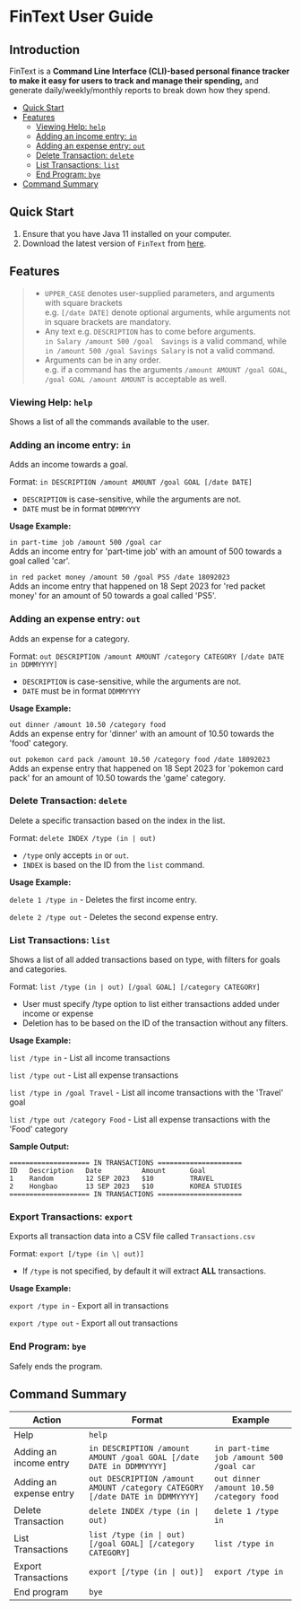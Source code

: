 # FinText User Guide

## Introduction

FinText is a **Command Line Interface (CLI)-based personal finance tracker to make it easy for users to track and manage
their spending,** and generate daily/weekly/monthly reports to break down how they spend.

* [Quick Start](#quick-start)
* [Features](#features)
    * [Viewing Help: `help`](#viewing-help-help)
    * [Adding an income entry: `in`](#adding-an-income-entry-in)
    * [Adding an expense entry: `out`](#adding-an-expense-entry-out)
    * [Delete Transaction: `delete`](#delete-transaction-delete)
    * [List Transactions: `list`](#list-transactions-list)
    * [End Program: `bye`](#end-program-bye)
* [Command Summary](#command-summary)


## Quick Start

1. Ensure that you have Java 11 installed on your computer.
2. Download the latest version of `FinText` from [here](https://github.com/AY2324S1-CS2113-W12-3/tp/releases).

## Features

> * `UPPER_CASE` denotes user-supplied parameters, and arguments with square brackets<br> e.g. `[/date DATE]` denote
    optional arguments, while arguments not in square brackets are mandatory.
> * Any text e.g. `DESCRIPTION` has to come before arguments.<br>
    `in Salary /amount 500 /goal  Savings` is a valid command, while `in /amount 500 /goal Savings Salary` is not a valid
    command.
> * Arguments can be in any order. <br>
    e.g. if a command has the arguments `/amount AMOUNT /goal GOAL`, `/goal GOAL /amount AMOUNT` is acceptable as well.


### Viewing Help: `help`
Shows a list of all the commands available to the user.

### Adding an income entry: `in`
Adds an income towards a goal.

Format: `in DESCRIPTION /amount AMOUNT /goal GOAL [/date DATE]`

* `DESCRIPTION` is case-sensitive, while the arguments are not.
*  `DATE` must be in format `DDMMYYYY`

**Usage Example:**

`in part-time job /amount 500 /goal car` <br>
Adds an income entry for 'part-time job' with an amount of 500 towards a goal called 'car'.

`in red packet money /amount 50 /goal PS5 /date 18092023`<br>
Adds an income entry that happened on 18 Sept 2023 for 'red packet money' for an amount of 50 towards
a goal called 'PS5'.

### Adding an expense entry: `out`
Adds an expense for a category.

Format: `out DESCRIPTION /amount AMOUNT /category CATEGORY [/date DATE in DDMMYYYY]`

* `DESCRIPTION` is case-sensitive, while the arguments are not.
*  `DATE` must be in format `DDMMYYYY`

**Usage Example:**

`out dinner /amount 10.50 /category food` <br>
Adds an expense entry for 'dinner' with an amount of 10.50 towards the 'food' category.

`out pokemon card pack /amount 10.50 /category food /date 18092023`<br>
Adds an expense entry that happened on 18 Sept 2023 for 'pokemon card pack' for an amount of 10.50 towards
the 'game' category.

### Delete Transaction: `delete`
Delete a specific transaction based on the index in the list.

Format: `delete INDEX /type (in | out)`
* `/type` only accepts `in` or `out`.
*  `INDEX` is based on the ID from the `list` command.

**Usage Example:**

`delete 1 /type in` - Deletes the first income entry.

`delete 2 /type out` - Deletes the second expense entry.


### List Transactions: `list`
Shows a list of all added transactions based on type, with filters for goals and categories.

Format: `list /type (in | out) [/goal GOAL] [/category CATEGORY]`
* User must specify /type option to list either transactions added under income or expense
* Deletion has to be based on the ID of the transaction without any filters.

**Usage Example:**

`list /type in` - List all income transactions

`list /type out` - List all expense transactions

`list /type in /goal Travel` - List all income transactions with the 'Travel' goal

`list /type out /category Food` - List all expense transactions with the 'Food' category

**Sample Output:**
```
==================== IN TRANSACTIONS =====================
ID   Description   Date          Amount      Goal
1    Random        12 SEP 2023   $10         TRAVEL
2    Hongbao       13 SEP 2023   $10         KOREA STUDIES
==================== IN TRANSACTIONS =====================
```

### Export Transactions: `export`
Exports all transaction data into a CSV file called `Transactions.csv`

Format: `export [/type (in \| out)]`
* If `/type` is not specified, by default it will extract **ALL** transactions.

**Usage Example:**

`export /type in` - Export all in transactions

`export /type out` - Export all out transactions

### End Program: `bye`
Safely ends the program.

## Command Summary

| Action                  | Format                                                                       | Example                                   |
|-------------------------|------------------------------------------------------------------------------|-------------------------------------------|
| Help                    | `help`                                                                       |                                           |
| Adding an income entry  | `in DESCRIPTION /amount AMOUNT /goal GOAL [/date DATE in DDMMYYYY]`          | `in part-time job /amount 500 /goal car`  |
| Adding an expense entry | `out DESCRIPTION /amount AMOUNT /category CATEGORY [/date DATE in DDMMYYYY]` | `out dinner /amount 10.50 /category food` |
| Delete Transaction      | `delete INDEX /type (in \| out)`                                             | `delete 1 /type in`                       |
| List Transactions       | `list /type (in \| out) [/goal GOAL] [/category CATEGORY]`                   | `list /type in`                           |
| Export Transactions     | `export [/type (in \| out)]`                                                 | `export /type in`                         |
| End program             | `bye`                                                                        |                                           |



